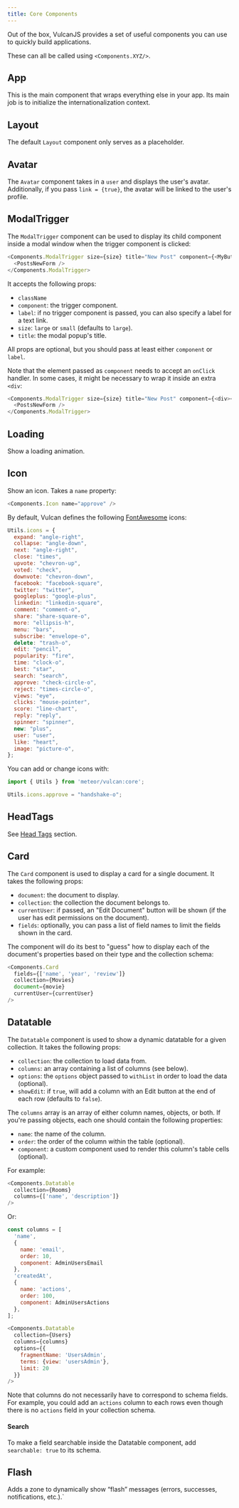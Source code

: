 ```yaml
---
title: Core Components
---
```


Out of the box, VulcanJS provides a set of useful components you can use to quickly build applications. 

These can all be called using `<Components.XYZ/>`.

## App

This is the main component that wraps everything else in your app. Its main job is to initialize the internationalization context.

## Layout

The default `Layout` component only serves as a placeholder.

## Avatar

The `Avatar` component takes in a `user` and displays the user's avatar. Additionally, if you pass `link = {true}`, the avatar will be linked to the user's profile.

## ModalTrigger

The `ModalTrigger` component can be used to display its child component inside a modal window when the trigger component is clicked:

```js
<Components.ModalTrigger size={size} title="New Post" component={<MyButton/>}>
  <PostsNewForm />
</Components.ModalTrigger>
```

It accepts the following props:

- `className`
- `component`: the trigger component.
- `label`: if no trigger component is passed, you can also specify a label for a text link. 
- `size`: `large` or `small` (defaults to `large`). 
- `title`: the modal popup's title.

All props are optional, but you should pass at least either `component` or `label`. 

Note that the element passed as `component` needs to accept an `onClick` handler. In some cases, it might be necessary to wrap it inside an extra `<div`:

```js
<Components.ModalTrigger size={size} title="New Post" component={<div><MyButton/></div>}>
  <PostsNewForm />
</Components.ModalTrigger>
```

## Loading

Show a loading animation.

## Icon

Show an icon. Takes a `name` property:

```js
<Components.Icon name="approve" />
```

By default, Vulcan defines the following [FontAwesome](http://fontawesome.io/icons/) icons:

```js
Utils.icons = {
  expand: "angle-right",
  collapse: "angle-down",
  next: "angle-right",
  close: "times",
  upvote: "chevron-up",
  voted: "check",
  downvote: "chevron-down",
  facebook: "facebook-square",
  twitter: "twitter",
  googleplus: "google-plus",
  linkedin: "linkedin-square",
  comment: "comment-o",
  share: "share-square-o",
  more: "ellipsis-h",
  menu: "bars",
  subscribe: "envelope-o",
  delete: "trash-o",
  edit: "pencil",
  popularity: "fire",
  time: "clock-o",
  best: "star",
  search: "search",
  approve: "check-circle-o",
  reject: "times-circle-o",
  views: "eye",
  clicks: "mouse-pointer", 
  score: "line-chart",
  reply: "reply",
  spinner: "spinner",
  new: "plus",
  user: "user",
  like: "heart",
  image: "picture-o",
};
```

You can add or change icons with:

```js
import { Utils } from 'meteor/vulcan:core';

Utils.icons.approve = "handshake-o";
```

## HeadTags

See [Head Tags](/head-tags.html) section.

## Card

The `Card` component is used to display a card for a single document. It takes the following props:

- `document`: the document to display.
- `collection`: the collection the document belongs to.
- `currentUser`: if passed, an "Edit Document" button will be shown (if the user has edit permissions on the document).
- `fields`: optionally, you can pass a list of field names to limit the fields shown in the card. 

The component will do its best to "guess" how to display each of the document's properties based on their type and the collection schema:

```js
<Components.Card 
  fields={['name', 'year', 'review']} 
  collection={Movies}
  document={movie}
  currentUser={currentUser}
/>
```

## Datatable

The `Datatable` component is used to show a dynamic datatable for a given collection. It takes the following props:

- `collection`: the collection to load data from.
- `columns`: an array containing a list of columns (see below).
- `options`: the `options` object passed to `withList` in order to load the data (optional).
- `showEdit`: if `true`, will add a column with an Edit button at the end of each row (defaults to `false`).

The `columns` array is an array of either column names, objects, or both. If you're passing objects, each one should contain the following properties:

- `name`: the name of the column.
- `order`: the order of the column within the table (optional).
- `component`: a custom component used to render this column's table cells (optional).

For example:

```js
<Components.Datatable 
  collection={Rooms} 
  columns={['name', 'description']} 
/>
```

Or:

```js
const columns = [
  'name',
  {
    name: 'email',
    order: 10,
    component: AdminUsersEmail
  },
  'createdAt',
  {
    name: 'actions',
    order: 100,
    component: AdminUsersActions
  },
];

<Components.Datatable 
  collection={Users} 
  columns={columns} 
  options={{
    fragmentName: 'UsersAdmin',
    terms: {view: 'usersAdmin'},
    limit: 20
  }}
/>
```

Note that columns do not necessarily have to correspond to schema fields. For example, you could add an `actions` column to each rows even though there is no `actions` field in your collection schema.

#### Search

To make a field searchable inside the Datatable component, add `searchable: true` to its schema. 

## Flash

Adds a zone to dynamically show “flash” messages (errors, successes, notifications, etc.).`
